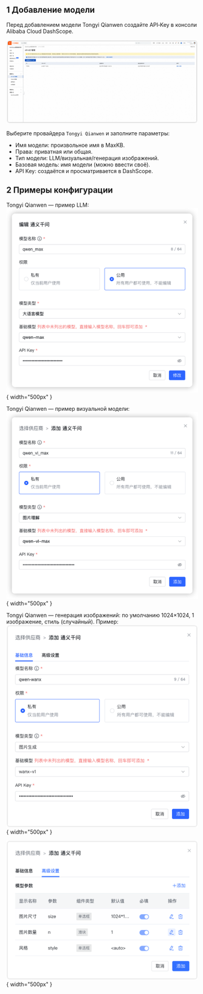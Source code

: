 ## 1 Добавление модели

Перед добавлением модели Tongyi Qianwen создайте API‑Key в консоли Alibaba Cloud DashScope.

![通义千问 APIkey](../../img/model/tongyi_apikey.png)

Выберите провайдера `Tongyi Qianwen` и заполните параметры:

* Имя модели: произвольное имя в MaxKB.  
* Права: приватная или общая.   
* Тип модели: LLM/визуальная/генерация изображений.   
* Базовая модель: имя модели (можно ввести своё).        
* API Key: создаётся и просматривается в DashScope.

## 2 Примеры конфигурации

Tongyi Qianwen — пример LLM:
![通义千问 大语言模型](../../img/model/tongyi_llm.png){ width="500px" }

Tongyi Qianwen — пример визуальной модели:
![通义千问 图片模型](../../img/model/tongyi_vision.png){ width="500px" }

Tongyi Qianwen — генерация изображений: по умолчанию 1024×1024, 1 изображение, стиль <auto> (случайный). Пример:
![通义千问 图片模型](../../img/model/tongyi_vision_gen1.png){ width="500px" } 

![通义千问 图片模型](../../img/model/tongyi_vision_gen2.png){ width="500px" }
